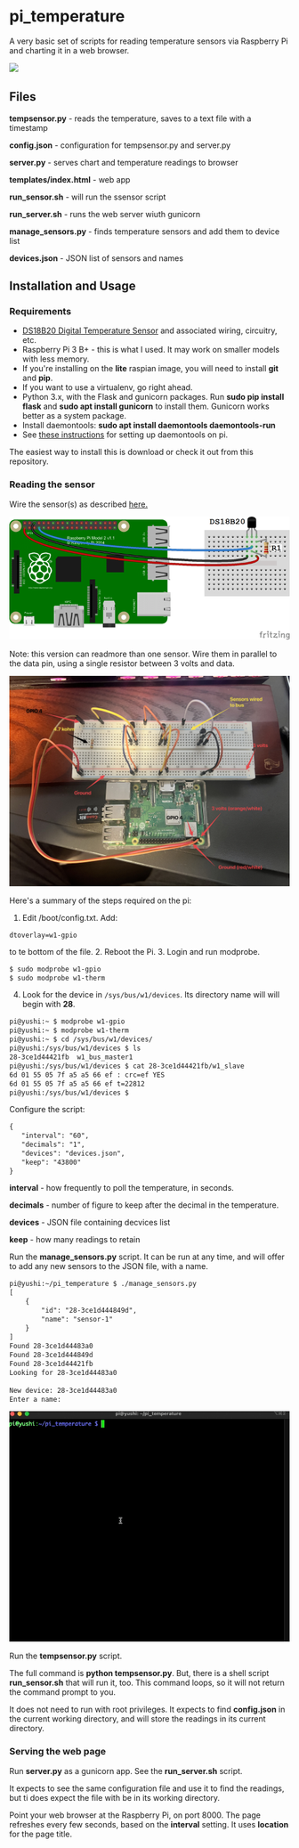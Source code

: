 # pi_temperature


A very basic set of scripts for reading temperature sensors via Raspberry Pi and charting it in a web browser.

![](trimmed.gif)

## Files

**tempsensor.py** - reads the temperature, saves to a text file with a timestamp

**config.json** - configuration for tempsensor.py and server.py

**server.py** - serves chart and temperature readings to browser

**templates/index.html** - web app

**run_sensor.sh** - will run the ssensor script

**run_server.sh** - runs the web server wiuth gunicorn

**manage_sensors.py** - finds temperature sensors and add them to device list

**devices.json** - JSON list of sensors and names


## Installation and Usage


### Requirements

- [DS18B20 Digital Temperature Sensor](https://amzn.to/3vyjapy) and associated wiring, circuitry, etc.
- Raspberry Pi 3 B+ - this is what I used. It may work on smaller models with less memory.
- If you're installing on the **lite** raspian image, you will need to install **git** and **pip**.
- If you want to use a virtualenv, go right ahead.
- Python 3.x, with the Flask and gunicorn packages. Run **sudo pip install flask** and **sudo apt install gunicorn** to install them. Gunicorn works better as a system package.
- Install daemontools: **sudo apt install daemontools daemontools-run**
- See [these instructions](https://gist.github.com/connorjan/01f995511cfd0fee1cfae2387024b54a#:~:text=Install%20daemontools%20%24%20sudo%20apt-get%20install%20daemontools%20daemontools-run,want%20to%20be%20monitored%20%24%20sudo%20mkdir%20%2Fetc%2Fservice%2Ftestservice) for setting up daemontools on pi. 

The easiest way to install this is download or check it out from this repository.

### Reading the sensor

Wire the sensor(s) as described [here.](https://www.circuitbasics.com/raspberry-pi-ds18b20-temperature-sensor-tutorial/) 

![](wiring.png)


Note: this version can readmore than one sensor. Wire them in parallel to the data pin, using a single resistor between 3 volts and data.

![](marked_up.jpg)

Here's a summary of the steps required on the pi:

1. Edit /boot/config.txt. Add:
```
dtoverlay=w1-gpio
```
to te bottom of the file.
2. Reboot the Pi.
3. Login and run modprobe.
```
$ sudo modprobe w1-gpio
$ sudo modprobe w1-therm
```
4. Look for the device in ```/sys/bus/w1/devices```. Its directory name will will begin with **28**.

```
pi@yushi:~ $ modprobe w1-gpio
pi@yushi:~ $ modprobe w1-therm
pi@yushi:~ $ cd /sys/bus/w1/devices/
pi@yushi:/sys/bus/w1/devices $ ls
28-3ce1d44421fb  w1_bus_master1
pi@yushi:/sys/bus/w1/devices $ cat 28-3ce1d44421fb/w1_slave
6d 01 55 05 7f a5 a5 66 ef : crc=ef YES
6d 01 55 05 7f a5 a5 66 ef t=22812
pi@yushi:/sys/bus/w1/devices $
```


Configure the script:

```
{
   "interval": "60",
   "decimals": "1",
   "devices": "devices.json",
   "keep": "43800"
}
```

**interval** - how frequently to poll the temperature, in seconds.

**decimals** - number of figure to keep after the decimal in the temperature.

**devices** - JSON file containing decvices list

**keep** - how many readings to retain


Run the **manage_sensors.py** script. It can be run at any time, and will offer to add any new sensors to the JSON file, with a name.

```
pi@yushi:~/pi_temperature $ ./manage_sensors.py
[
    {
        "id": "28-3ce1d444849d",
        "name": "sensor-1"
    }
]
Found 28-3ce1d44483a0
Found 28-3ce1d444849d
Found 28-3ce1d44421fb
Looking for 28-3ce1d44483a0

New device: 28-3ce1d44483a0
Enter a name:
```

![](manage.gif)


Run the **tempsensor.py** script. 

The full command is **python tempsensor.py**. But, there is a shell script **run_sensor.sh** that will run it, too. This command loops, so it will not return the command prompt to you.

It does not need to run with root privileges. It expects to find **config.json** in the current working directory, and will store the readings in its current directory.


### Serving the web page

Run **server.py** as a gunicorn app. See the **run_server.sh** script. 

It expects to see the same configuration file and use it to find the readings, but ti does expect the file with be in its working directory.

Point your web browser at the Raspberry Pi, on port 8000. The page refreshes every few seconds, based on the **interval** setting. It uses **location** for the page title.





